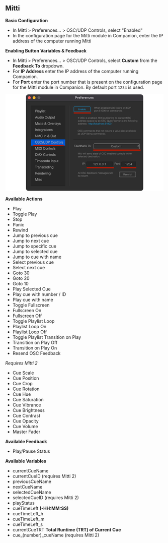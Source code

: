 ## Mitti

**Basic Configuration**

- In Mitti > Preferences... > OSC/UDP Controls, select "Enabled"
- In the configuration page for the Mitti module in Companion, enter the IP address of the computer running Mitti

**Enabling Button Variables & Feedback**

- In Mitti > Preferences... > OSC/UDP Controls, select **Custom** from the **Feedback To** dropdown.
- For **IP Address** enter the IP address of the computer running Companion.
- For **Port** enter the port number that is present on the configuration page for the Mitti module in Companion. By default port `1234` is used.

![Mitti](images/mitti.png?raw=true 'Mitti')

**Available Actions**

- Play
- Toggle Play
- Stop
- Panic
- Rewind
- Jump to previous cue
- Jump to next cue
- Jump to specific cue
- Jump to selected cue
- Jump to cue with name
- Select previous cue
- Select next cue
- Goto 30
- Goto 20
- Goto 10
- Play Selected Cue
- Play cue with number / ID
- Play cue with name
- Toggle Fullscreen
- Fullscreen On
- Fullscreen Off
- Toggle Playlist Loop
- Playlist Loop On
- Playlist Loop Off
- Toggle Playlist Transition on Play
- Transition on Play Off
- Transition on Play On
- Resend OSC Feedback

_Requires Mitti 2_

- Cue Scale
- Cue Position
- Cue Crop
- Cue Rotation
- Cue Hue
- Cue Saturation
- Cue Vibrance
- Cue Brightness
- Cue Contrast
- Cue Opacity
- Cue Volume
- Master Fader

**Available Feedback**

- Play/Pause Status

**Available Variables**

- currentCueName
- currentCueID (requires Mitti 2)
- previousCueName
- nextCueName
- selectedCueName
- selectedCueID (requires Mitti 2)
- playStatus
- cueTimeLeft **(-HH:MM:SS)**
- cueTimeLeft_h
- cueTimeLeft_m
- cueTimeLeft_s
- currentCueTRT **Total Runtime (TRT) of Current Cue**
- cue\_(number)\_cueName (requires Mitti 2)

